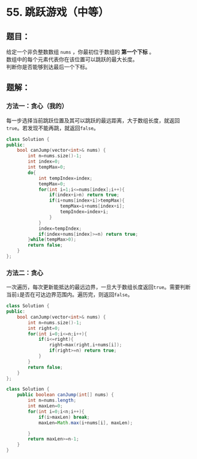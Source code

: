 # 55. 跳跃游戏（中等）
## 题目：
给定一个非负整数数组 `nums` ，你最初位于数组的 **第一个下标** 。\
数组中的每个元素代表你在该位置可以跳跃的最大长度。\
判断你是否能够到达最后一个下标。
## 题解：
### 方法一：贪心（我的）
每一步选择当前跳跃位置及其可以跳跃的最远距离，大于数组长度，就返回`true`。若发现不能再跳，就返回`false`。
```c++
class Solution {
public:
    bool canJump(vector<int>& nums) {
        int n=nums.size()-1;
        int index=0;
        int tempMax=0;
        do{
            int tempIndex=index;
            tempMax=0;
            for(int i=1;i<=nums[index];i++){
                if(index+i>n) return true;
                if(i+nums[index+i]>tempMax){
                    tempMax=i+nums[index+i];
                    tempIndex=index+i;
                }
            }
            index=tempIndex;
            if(index+nums[index]>=n) return true;
        }while(tempMax>0);
        return false;
    }
};
```
### 方法二：贪心
一次遍历，每次更新能抵达的最远边界，一旦大于数组长度返回`true`。需要判断当前`i`是否在可达边界范围内。遍历完，则返回`false`。
```c++
class Solution {
public:
    bool canJump(vector<int>& nums) {
        int n=nums.size()-1;
        int right=0;
        for(int i=0;i<=n;i++){
            if(i<=right){
                right=max(right,i+nums[i]);
                if(right>=n) return true;
            }
        }
        return false;
    }
};
```
```java
class Solution {
    public boolean canJump(int[] nums) {
        int n=nums.length;
        int maxLen=0;
        for(int i=0;i<n;i++){
            if(i>maxLen) break;
            maxLen=Math.max(i+nums[i], maxLen);

        }
        return maxLen>=n-1;
    }
}
```